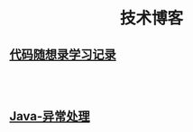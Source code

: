 <div align="center">
    <h1>技术博客</h1>
</div>

<h2><a href="{% post_url tech/2023-11-07-exer-dmxsl %}">代码随想录学习记录</a></h2>

<br><br>
<h2><a href="{% post_url tech/2023-11-14-java-exception %}">Java-异常处理</a></h2>


